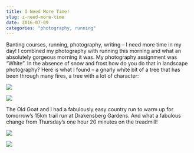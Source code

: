 ```yaml
---
title: I Need More Time!
slug: i-need-more-time
date: 2016-07-09
categories: "photography, running"
---
```


<p>Banting courses, running, photography, writing – I need more time in my day! I combined my photography with running this morning and what an absolutely gorgeous morning it was. My photography assignment was “White”. In the absence of snow and frost how do you do that in landscape photography? Here is what I found – a gnarly white bit of a tree that has been through many fires, a tree with a lot of character:</p>
<p><img src="http://res.cloudinary.com/dy6grlu8z/image/upload/v1558841845/k8e4yowybu0ztdmpwmh9.jpg"/></p>
<p><img src="http://res.cloudinary.com/dy6grlu8z/image/upload/v1558841846/rdntyolcoaldrju3kwab.jpg"/></p>
<p>The Old Goat and I had a fabulously easy country run to warm up for tomorrow’s 15km trail run at Drakensberg Gardens. And what a fabulous change from Thursday’s one hour 20 minutes on the treadmill!</p>
<p><img src="http://res.cloudinary.com/dy6grlu8z/image/upload/v1558841848/xiyh8dgombgo9nuivbpp.jpg"/></p>
<p><img src="http://res.cloudinary.com/dy6grlu8z/image/upload/v1558841849/o1l4lfcmhrvesuyofizg.jpg"/></p>







